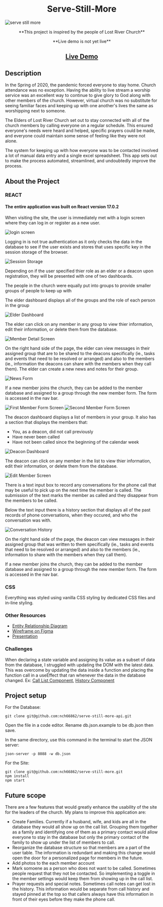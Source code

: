 <h1 align="center">Serve-Still-More</h1>

<img src="./images/ServeStillMore.jpg" alt="serve still more">

<p align="center">**This project is inspired by the people of Lost River Church**</p>

<p align="center"> **Live demo is not yet live**</p>

<h2 align="center"><a  href=#>Live Demo</a></h2>

## Description
<p>In the Spring of 2020, the pandemic forced everyone to stay home. Church attendance was no exception. Having the ability to live stream a worship service was an excellent way to continue to give glory to God along with other members of the church. However, virtual church was no substitute for seeing familiar faces and keeping up with one another's lives the same as worshipping next to someone.</p>
<p>The Elders of Lost River Church set out to stay connected with all of the church members by calling everyone on a regular schedule. This ensured everyone's needs were heard and helped, specific prayers could be made, and everyone could maintain some sense of feeling like they were not alone.</p>
<p>The system for keeping up with how everyone was to be contacted involved a lot of manual data entry and a single excel spreadsheet. This app sets out to make the process automated, streamlined, and undoubtedly improve the process.</p>

## About the Project
### REACT
<h4>The entire application was built on React version 17.0.2</h4>
<p>When visiting the site, the user is immediately met with a login screen where they can log in or register as a new user.</p>
<img src="./images/Login.png" alt="login screen">
<p>Logging in is not true authentication as it only checks the data in the database to see if the user exists and stores that uses specific key in the session storage of the browser.</p>
<img src="./images/SessionStorage.png" alt="Session Storage">
<p>Depending on if the user specified thier role as an elder or a deacon upon registration, they will be presented with one of two dashboards.</p>
<p>The people in the church were equally put into groups to provide smaller groups of people to keep up with</p>
<p>The elder dashboard displays all of the groups and the role of each person in the group</p>
<img src="./images/ElderDashboard.png" alt="Elder Dashboard">
<p>The elder can click on any member in any group to view thier information, edit their information, or delete them from the database.</p>
<img src="./images/MemberInformation.png" alt="Member Detail Screen">
<p>On the right hand side of the page, the elder can view messages in their assigned group that are to be shared to the deacons specifically (ie., tasks and events that need to be resolved or arranged) and also to the members (ie., information the deacons can share with the members when they call them). The elder can create a new news and notes for their group.</p>
<img src="./images/NewsForm.png" alt="News Form">
<p>If a new member joins the church, they can be added to the member database and assigned to a group through the new member form. The form is accessed in the nav bar.</p>
<img src="./images/NewMemberForm1.png" alt="First Member Form Screen">
<img src="./images/NewMemberForm2.png" alt="Second Member Form Screen">
<p>The deacon dashboard displays a list of members in your group. It also has a section that displays the members that:</p>
<ul>
<li>You, as a deacon, did not call previously</li>
<li>Have never been called</li>
<li>Have not been called since the beginning of the calendar week</li>
</ul>
<img src="./images/DeaconDashboard.png" alt="Deacon Dashboard">
<p>The deacon can click on any member in the list to view thier information, edit their information, or delete them from the database.</p>
<img src="./images/DeaconEditMember.png" alt="Edit Member Screen">
<p>There is a text input box to record any conversations for the phone call that may be useful to pick up on the next time the member is called. The submission of the text marks the member as called and they disappear from the members to be called.</p>
<p>Below the text input there is a history section that displays all of the past records of phone conversations, when they occured, and who the conversation was with.</p>
<img src="./images/ConversationHistory.png" alt="Conversation History">
<p>On the right hand side of the page, the deacon can view messages in their assigned group that was written to them specifically (ie., tasks and events that need to be resolved or arranged) and also to the members (ie., information to share with the members when they call them).</p>
<p>If a new member joins the church, they can be added to the member database and assigned to a group through the new member form. The form is accessed in the nav bar.</p>

### CSS
<p>Everything was styled using vanilla CSS styling by dedicated CSS files and in-line styling.</p>

### Other Resources
<ul>
<li><a  href="https://dbdiagram.io/d/604ee756fcdcb6230b2421e4">Entity Relationship Diagram</a></li>
<li><a  href="https://www.figma.com/file/ju6MucGZdlFyUSQf3v9XTw/Serve-Still-More?node-id=0%3A1">Wireframe on Figma</a></li>
<li><a  href="https://prezi.com/p/edit/xkoybewez6dn/">Presentation</a></li>
</ul>

### Challenges
<p>When declaring a state variable and assigning its value as a subset of data from the database, I struggled with updating the DOM with the latest data. This was overcome by updating the data inside a function and placing the function call in a useEffect that ran whenever the data in the database changed. Ex: <a href="https://github.com/nch66862/serve-still-more/blob/main/src/Components/users/MemberCallList.js">Call List Component</a>, <a href="https://github.com/nch66862/serve-still-more/blob/main/src/Components/history/History.js">History Component</a></p>

## Project setup

<p>For the Database:</p>

```
git clone git@github.com:nch66862/serve-still-more-api.git
```
<p>Open the file in a code editor. Rename db.json.example to be db.json then save.</p>
<p>In the same directory, use this command in the terminal to start the JSON server:</p>

```
json-server -p 8088 -w db.json
```

<p>For the Site:</p>

```
git clone git@github.com:nch66862/serve-still-more.git
npm install
npm start
```

## Future scope

<p>There are a few features that would greatly enhance the usability of the site for the leaders of the church. My plans to improve this application are:</p>
<ul>
<li>Create Families. Currently if a husband, wife, and kids are all in the database they would all show up on the call list. Grouping them together as a family and identifying one of them as a primary contact would allow everyone to stay in the database but only the primary contact of the family to show up under the list of members to call.</li>
<li>Reorganize the database structure so that members are a part of the user table. The information is redundant and making this change would open the door for a personalized page for members in the future.</li>
<li>Add photos to the each member account</li>
<li>Mark somoene as a person who does not want to be called. Sometimes people request that they not be contacted. So implementing a toggle in the member settings would keep them from showing up in the call list.</li>
<li>Prayer requests and special notes. Sometimes call notes can get lost in the history. This information would be separate from call history and stayed pinned at the top so that callers always have this information in front of their eyes before they make the phone call.</li>
</ul>
